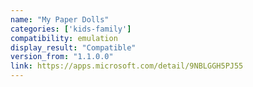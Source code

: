 ```yaml
---
name: "My Paper Dolls"
categories: ['kids-family']
compatibility: emulation
display_result: "Compatible"
version_from: "1.1.0.0"
link: https://apps.microsoft.com/detail/9NBLGGH5PJ55
---
```


